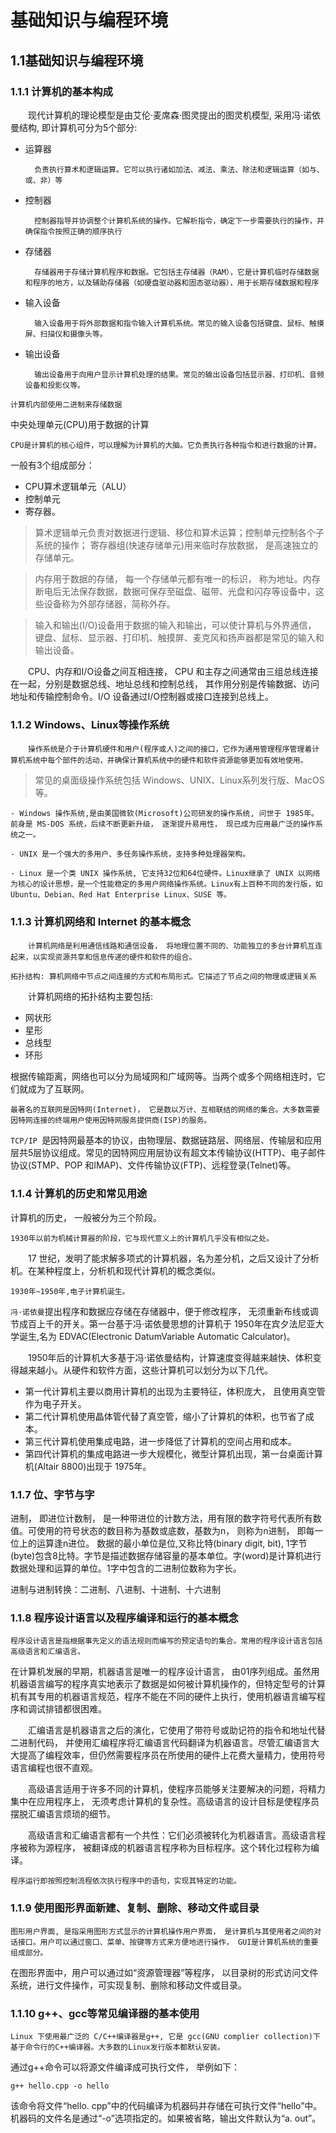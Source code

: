 # 基础知识与编程环境


## 1.1基础知识与编程环境

### 1.1.1 计算机的基本构成
　　现代计算机的理论模型是由艾伦·麦席森·图灵提出的图灵机模型, 采用冯·诺依曼结构, 即计算机可分为5个部分:
- 运算器

        负责执行算术和逻辑运算。它可以执行诸如加法、减法、乘法、除法和逻辑运算（如与、或、非）等
- 控制器

        控制器指导并协调整个计算机系统的操作。它解析指令，确定下一步需要执行的操作，并确保指令按照正确的顺序执行
- 存储器

        存储器用于存储计算机程序和数据。它包括主存储器（RAM），它是计算机临时存储数据和程序的地方，以及辅助存储器（如硬盘驱动器和固态驱动器），用于长期存储数据和程序
- 输入设备

        输入设备用于将外部数据和指令输入计算机系统。常见的输入设备包括键盘、鼠标、触摸屏、扫描仪和摄像头等。
- 输出设备

        输出设备用于向用户显示计算机处理的结果。常见的输出设备包括显示器、打印机、音频设备和投影仪等。

`计算机内部使用二进制来存储数据`

中央处理单元(CPU)用于数据的计算

`CPU是计算机的核心组件，可以理解为计算机的大脑。它负责执行各种指令和进行数据的计算。`

一般有3个组成部分：
- CPU算术逻辑单元（ALU）
- 控制单元
- 寄存器。

> 算术逻辑单元负责对数据进行逻辑、移位和算术运算；控制单元控制各个子系统的操作；
寄存器组(快速存储单元)用来临时存放数据， 是高速独立的存储单元。

> 内存用于数据的存储， 每一个存储单元都有唯一的标识， 称为地址。内存断电后无法保存数据，数据可保存至磁盘、磁带、光盘和闪存等设备中，这些设备称为外部存储器，简称外存。

> 输入和输出(I/O)设备用于数据的输入和输出，可以使计算机与外界通信， 键盘、鼠标、显示器、打印机、触摸屏、麦克风和扬声器都是常见的输入和输出设备。

　　CPU、内存和I/O设备之间互相连接， CPU 和主存之间通常由三组总线连接在一起，分别是数据总线、地址总线和控制总线， 其作用分别是传输数据、访问地址和传输控制命令。I/O 设备通过I/O控制器或接口连接到总线上。

### 1.1.2 Windows、Linux等操作系统

　　`操作系统是介于计算机硬件和用户(程序或人)之间的接口，它作为通用管理程序管理着计算机系统中每个部件的活动，并确保计算机系统中的硬件和软件资源能够更加有效地使用。`

> 常见的桌面级操作系统包括 Windows、UNIX、Linux系列发行版、MacOS等。

    - Windows 操作系统,是由美国微软(Microsoft)公司研发的操作系统, 问世于 1985年。前身是 MS-DOS 系统，后续不断更新升级， 逐渐提升易用性， 现已成为应用最广泛的操作系统之一。

    - UNIX 是一个强大的多用户、多任务操作系统，支持多种处理器架构。

    - Linux 是一个类 UNIX 操作系统, 它支持32位和64位硬件。Linux继承了 UNIX 以网络为核心的设计思想，是一个性能稳定的多用户网络操作系统。Linux有上百种不同的发行版，如Ubuntu、Debian、Red Hat Enterprise Linux、SUSE 等。


### 1.1.3 计算机网络和 Internet 的基本概念

　　`计算机网络是利用通信线路和通信设备， 将地理位置不同的、功能独立的多台计算机互连起来，以实现资源共享和信息传递的硬件和软件的组合。`

    拓扑结构: 算机网络中节点之间连接的方式和布局形式。它描述了节点之间的物理或逻辑关系
　　计算机网络的拓扑结构主要包括:
- 网状形
- 星形
- 总线型
- 环形

根据传输距离，网络也可以分为局域网和广域网等。当两个或多个网络相连时，它们就成为了互联网。

    最著名的互联网是因特网(Internet)， 它是数以万计、互相联结的网络的集合。大多数需要因特网连接的终端用户使用因特网服务提供商(ISP)的服务。

`TCP/IP `是因特网最基本的协议，由物理层、数据链路层、网络层、传输层和应用层共5层协议组成。常见的因特网应用层协议有超文本传输协议(HTTP)、电子邮件协议(STMP、POP 和IMAP)、文件传输协议(FTP)、远程登录(Telnet)等。

### 1.1.4 计算机的历史和常见用途
计算机的历史， 一般被分为三个阶段。

    1930年以前为机械计算器的阶段，它与现代意义上的计算机几乎没有相似之处。

　　17 世纪，发明了能求解多项式的计算机器，名为差分机，之后又设计了分析机。在某种程度上，分析机和现代计算机的概念类似。

`1930年~1950年,电子计算机诞生。`

`冯·诺依曼`提出程序和数据应存储在存储器中，便于修改程序， 无须重新布线或调节成百上千的开关。第一台基于冯·诺依曼思想的计算机于 1950年在宾夕法尼亚大学诞生,名为 EDVAC(Electronic DatumVariable Automatic Calculator)。

　　1950年后的计算机大多基于冯·诺依曼结构，计算速度变得越来越快、体积变得越来越小。从硬件和软件方面，这些计算机可以划分为以下几代。

- 第一代计算机主要以商用计算机的出现为主要特征，体积庞大， 且使用真空管作为电子开关。
- 第二代计算机使用晶体管代替了真空管，缩小了计算机的体积，也节省了成本。
- 第三代计算机使用集成电路，进一步降低了计算机的空间占用和成本。
- 第四代计算机的集成电路进一步大规模化，微型计算机出现，第一台桌面计算机(Altair 8800)出现于 1975年。


### 1.1.7 位、字节与字

进制， 即进位计数制， 是一种带进位的计数方法，用有限的数字符号代表所有数值。可使用的符号状态的数目称为基数或底数，基数为n， 则称为n进制， 即每一位上的运算逢n进位。
数据的最小单位是位,又称比特(binary digit, bit), 1字节(byte)包含8比特。字节是描述数据存储容量的基本单位。字(word)是计算机进行数据处理和运算的单位。1字中包含的二进制位数称为字长。

进制与进制转换：二进制、八进制、十进制、十六进制

### 1.1.8 程序设计语言以及程序编译和运行的基本概念
    程序设计语言是指根据事先定义的语法规则而编写的预定语句的集合。常用的程序设计语言包括高级语言和汇编语言。
在计算机发展的早期，机器语言是唯一的程序设计语言， 由01序列组成。虽然用机器语言编写的程序真实地表示了数据是如何被计算机操作的，但特定型号的计算机有其专用的机器语言规范，程序不能在不同的硬件上执行，使用机器语言编写程序和调试排错都很困难。

　　汇编语言是机器语言之后的演化，它使用了带符号或助记符的指令和地址代替二进制代码， 并使用汇编程序将汇编语言代码翻译为机器语言。尽管汇编语言大大提高了编程效率，但仍然需要程序员在所使用的硬件上花费大量精力，使用符号语言编程也很不直观。

　　高级语言适用于许多不同的计算机，使程序员能够关注要解决的问题，将精力集中在应用程序上， 无须考虑计算机的复杂性。高级语言的设计目标是使程序员摆脱汇编语言烦琐的细节。

　　高级语言和汇编语言都有一个共性：它们必须被转化为机器语言。高级语言程序被称为源程序， 被翻译成的机器语言程序称为目标程序。这个转化过程称为编译。

`程序运行即按照控制流程依次执行程序中的语句，实现其特定的功能。`

### 1.1.9 使用图形界面新建、复制、删除、移动文件或目录
    图形用户界面, 是指采用图形方式显示的计算机操作用户界面， 是计算机与其使用者之间的对话接口。用户可以通过窗口、菜单、按键等方式来方便地进行操作， GUI是计算机系统的重要组成部分。
在图形界面中，用户可以通过如“资源管理器”等程序， 以目录树的形式访问文件系统，进行文件操作，可实现复制、删除和移动文件或目录。


### 1.1.10 g++、gcc等常见编译器的基本使用
    Linux 下使用最广泛的 C/C++编译器是g++, 它是 gcc(GNU complier collection)下基于命令行的C++编译器。大多数的Linux发行版本都默认安装。
通过g++命令可以将源文件编译成可执行文件， 举例如下：
```
g++ hello.cpp -o hello
```
该命令将文件“hello. cpp”中的代码编译为机器码并存储在可执行文件“hello”中。机器码的文件名是通过“-o”选项指定的。如果被省略，输出文件默认为“a. out”。




